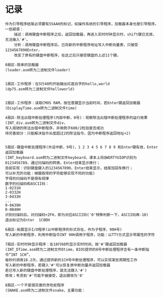# 记录

    作为引导程序结尾必须要有55AAH的标记，如操作系统的引导程序，加载器本身也是引导程序。  
    一些疑惑：  
        描述：调用键盘中断程序之后，返回加载器，再进入实时时钟显示时，shift键已无效，无法输入'#'。  
        分析：调用键盘中断程序后，已将新的中断程序地址写入中断向量表，只接受1234567890Enter，  
        改变了原有的键盘中断程序，在这之后只接受键盘的上述11个键。  

    0扇区-简单的加载器  
    (loader.asm转为二进制文件loader)  


    1扇区-工作程序：在5行40列开始输出红底白字的hello,world  
    (dp75.asm转为二进制文件helloworld)  


    2扇区-工作程序：读取CMOS RAM，按任意键显示当前时间，若Enter键返回加载器  
    (DisplayTime.asm转为二进制文件time)  

    4扇区-除法出错中断处理程序(内部中断，0号)：观察除法出错中断处理程序的运行效果  
    (INT_div.asm转为二进制文件div，  
    写入简陋的除法出错中断程序，并用例子600/2检验是否成功  
    待完善部分：只能解决指令长度超过2的除法指令，因为中断程序返回地址+2)  


    5扇区-键盘中断处理程序(外设中断，9号)，1 2 3 4 5 6 7 8 9 和Enter键有效，Enter返回加载器  
    (INT_keyboard.asm转为二进制文件keyboard，课本上将QWERTYUIOP识别为0123456789，通过扫描码的转换，Enter结束显示换行；  
    目前实现：识别键盘键入的1234567890，Enter结束显示，结尾加回车换行；  
    可以补充的功能：根据取得的字符能够实现不同的功能)  
    字母的扫描码不是很有规律  
    数字的扫描码和ASCII码：  
    1-0231H  
    2-0332H  
    3-0433H  
    ...  
    9-0A39H  
    0-0B40H  
    识别扫描码后，对扫描码+2FH，即为对应ASCII码('0'特殊判断一下，ASCII码再-10)  
    退出标记为Enter  1C0DH  

    6扇区-拓展显示I/O程序(以中断程序的形式存在，作为子程序，90H号)  
    写入新的中断程序，利用中断指令INT 90H调用子程序，功能：以TTY方式显示带属性的字符  

    7扇区-实时时钟显示程序：在18行60列显示实时时间，按'#'键返回加载器  
    (INT_DTime.asm转为二进制文件Dtime，BIOS提供的8号中断处理程序含有一条中断指令“INT 1CH”，  
    每秒约调用18.2次，通过提供新的1CH号中断处理程序，可以实现某些周期性工作  
    写入新的中断程序，若键入'#'可以恢复原中断向量并返回加载器  
    若已写入新的键盘中断处理程序，就无法键入'#')  
    修改；考虑到'#'可能不被接受，退出键改为'0'  

    8扇区-一个不是很完善的贪吃蛇程序
    (SNAKE.asm转为二进制文件snake，主要功能：  
    